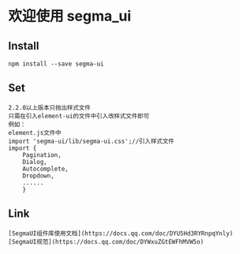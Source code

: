 # 欢迎使用 segma_ui

## Install
    npm install --save segma-ui

## Set
    2.2.0以上版本只抛出样式文件
    只需在引入element-ui的文件中引入改样式文件即可
    例如：
    element.js文件中
    import 'segma-ui/lib/segma-ui.css';//引入样式文件
    import {
        Pagination,
        Dialog,
        Autocomplete,
        Dropdown,
        ......
        }
## Link
    [SegmaUI组件库使用文档](https://docs.qq.com/doc/DYU5Hd3RYRnpqYnly)
    [SegmaUI规范](https://docs.qq.com/doc/DYWxuZGtEWFhMVW5o)

